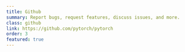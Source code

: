 ```yaml
---
title: Github
summary: Report bugs, request features, discuss issues, and more.
class: github
link: https://github.com/pytorch/pytorch
order: 3
featured: true
---
```

